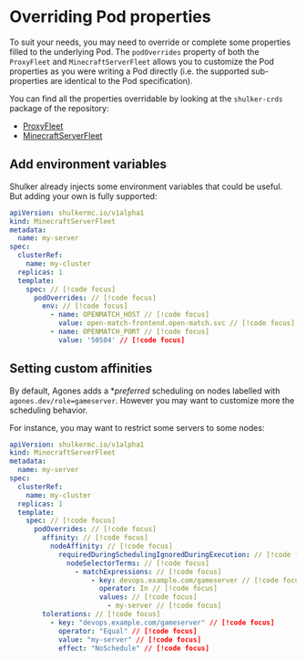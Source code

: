 # Overriding Pod properties

To suit your needs, you may need to override or complete some
properties filled to the underlying Pod. The `podOverrides`
property of both the `ProxyFleet` and `MinecraftServerFleet`
allows you to customize the Pod properties as you were writing
a Pod directly (i.e. the supported sub-properties are identical
to the Pod specification).

You can find all the properties overridable by looking at the
`shulker-crds` package of the repository:

- [ProxyFleet](https://github.com/jeremylvln/Shulker/blob/main/packages/shulker-crds/src/v1alpha1/proxy_fleet.rs)
- [MinecraftServerFleet](https://github.com/jeremylvln/Shulker/blob/main/packages/shulker-crds/src/v1alpha1/minecraft_server_fleet.rs)

## Add environment variables

Shulker already injects some environment variables that could
be useful. But adding your own is fully supported:

```yaml
apiVersion: shulkermc.io/v1alpha1
kind: MinecraftServerFleet
metadata:
  name: my-server
spec:
  clusterRef:
    name: my-cluster
  replicas: 1
  template:
    spec: // [!code focus]
      podOverrides: // [!code focus]
        env: // [!code focus]
          - name: OPENMATCH_HOST // [!code focus]
            value: open-match-frontend.open-match.svc // [!code focus]
          - name: OPENMATCH_PORT // [!code focus]
            value: '50504' // [!code focus]
```

## Setting custom affinities

By default, Agones adds a \*_preferred_ scheduling on nodes
labelled with `agones.dev/role=gameserver`. However you
may want to customize more the scheduling behavior.

For instance, you may want to restrict some servers to some
nodes:

```yaml
apiVersion: shulkermc.io/v1alpha1
kind: MinecraftServerFleet
metadata:
  name: my-server
spec:
  clusterRef:
    name: my-cluster
  replicas: 1
  template:
    spec: // [!code focus]
      podOverrides: // [!code focus]
        affinity: // [!code focus]
          nodeAffinity: // [!code focus]
            requiredDuringSchedulingIgnoredDuringExecution: // [!code focus]
              nodeSelectorTerms: // [!code focus]
                - matchExpressions: // [!code focus]
                    - key: devops.example.com/gameserver // [!code focus]
                      operator: In // [!code focus]
                      values: // [!code focus]
                        - my-server // [!code focus]
        tolerations: // [!code focus]
          - key: "devops.example.com/gameserver" // [!code focus]
            operator: "Equal" // [!code focus]
            value: "my-server" // [!code focus]
            effect: "NoSchedule" // [!code focus]
```
